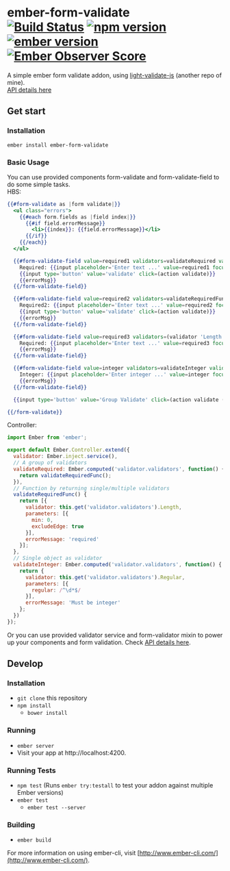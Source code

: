 ember-form-validate    
[![Build Status](https://travis-ci.org/JennieJi/ember-form-validate.svg?branch=master)](https://travis-ci.org/JennieJi/ember-form-validate) 
[![npm version](https://badge.fury.io/js/ember-form-validate.svg)](https://badge.fury.io/js/ember-form-validate) 
[![ember version](https://embadge.io/v1/jennieji/ember-form-validate/master/ember-cli.svg)](https://badge.fury.io/js/ember-form-validate)
[![Ember Observer Score](https://emberobserver.com/badges/ember-form-validate.svg)](https://emberobserver.com/addons/ember-form-validate)
=====
A simple ember form validate addon, using [light-validate-js](https://github.com/JennieJi/light-validate-js) (another repo of mine).    
[API details here](DOC.md)

## Get start
### Installation
`ember install ember-form-validate`    
### Basic Usage
You can use provided components form-validate and form-validate-field to do some simple tasks.    
HBS:
```hbs
{{#form-validate as |form validate|}}
  <ul class="errors">
    {{#each form.fields as |field index|}}
      {{#if field.errorMessage}}
        <li>{{index}}: {{field.errorMessage}}</li>
      {{/if}}
    {{/each}}
  </ul>

  {{#form-validate-field value=required1 validators=validateRequired validatorGroup=form as |validate errorMsg|}}
    Required: {{input placeholder='Enter text ...' value=required1 focus-out=(action validate)}}
    {{input type='button' value='validate' click=(action validate)}} 
    {{errorMsg}}
  {{/form-validate-field}}

  {{#form-validate-field value=required2 validators=validateRequiredFunc validatorGroup=form as |validate errorMsg|}}
    Required2: {{input placeholder='Enter text ...' value=required2 focus-out=(action validate)}}
    {{input type='button' value='validate' click=(action validate)}} 
    {{errorMsg}}
  {{/form-validate-field}}

  {{#form-validate-field value=required3 validators=(validator 'Length' params=(hash excludeEdge=true) errorMessage='This field is required!') validatorGroup=form as |validate errorMsg|}}
    Required: {{input placeholder='Enter text ...' value=required3 focus-out=(action validate)}}
    {{errorMsg}}
  {{/form-validate-field}}

  {{#form-validate-field value=integer validators=validateInteger validatorGroup=form as |validate errorMsg|}}
    Integer: {{input placeholder='Enter integer ...' value=integer focus-out=(action validate)}} 
    {{errorMsg}}
  {{/form-validate-field}}

  {{input type='button' value='Group Validate' click=(action validate (action 'submitForm'))}}

{{/form-validate}}
```
Controller:
```javascript
import Ember from 'ember';

export default Ember.Controller.extend({
  validator: Ember.inject.service(),
  // A group of validators
  validateRequired: Ember.computed('validator.validators', function() {
    return validateRequiredFunc();
  }),
  // Function by returning single/multiple validators
  validateRequiredFunc() {
    return [{
      validator: this.get('validator.validators').Length,
      parameters: [{
        min: 0,
        excludeEdge: true
      }],
      errorMessage: 'required'
    }];
  },
  // Single object as validator
  validateInteger: Ember.computed('validator.validators', function() {
    return {
      validator: this.get('validator.validators').Regular,
      parameters: [{
        regular: /^\d*$/
      }],
      errorMessage: 'Must be integer'
    };
  })
});
```

Or you can use provided validator service and form-validator mixin to power up your components and form validation. Check [API details here](DOC.md).

## Develop
### Installation

- `git clone` this repository
- `npm install`
  - `bower install`

### Running

- `ember server`
- Visit your app at http://localhost:4200.

### Running Tests

- `npm test` (Runs `ember try:testall` to test your addon against multiple Ember versions)
- `ember test`
  - `ember test --server`

### Building

- `ember build`

For more information on using ember-cli, visit [http://www.ember-cli.com/](http://www.ember-cli.com/).
